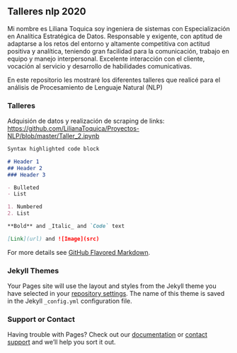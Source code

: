 ## Talleres nlp 2020

Mi nombre es Liliana Toquica soy ingeniera de sistemas con Especialización en Analítica Estratégica de Datos.  Responsable y exigente, con aptitud de adaptarse a los retos del entorno y altamente competitiva con actitud positiva y analítica, teniendo gran facilidad para la comunicación, trabajo en equipo y manejo interpersonal. Excelente interacción con el cliente, vocación al servicio y desarrollo de habilidades comunicativas. 


En este repositorio les mostraré los diferentes talleres que realicé para el análisis de Procesamiento de Lenguaje Natural (NLP)

### Talleres

Adquisión de datos y realización de scraping de links:  https://github.com/LilianaToquica/Proyectos-NLP/blob/master/Taller_2.ipynb

```markdown
Syntax highlighted code block

# Header 1
## Header 2
### Header 3

- Bulleted
- List

1. Numbered
2. List

**Bold** and _Italic_ and `Code` text

[Link](url) and ![Image](src)
```

For more details see [GitHub Flavored Markdown](https://guides.github.com/features/mastering-markdown/).

### Jekyll Themes

Your Pages site will use the layout and styles from the Jekyll theme you have selected in your [repository settings](https://github.com/LilianaToquica/Portafolio-NLP/settings). The name of this theme is saved in the Jekyll `_config.yml` configuration file.

### Support or Contact

Having trouble with Pages? Check out our [documentation](https://docs.github.com/categories/github-pages-basics/) or [contact support](https://github.com/contact) and we’ll help you sort it out.
